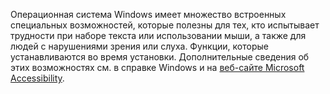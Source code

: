 Операционная система Windows имеет множество встроенных специальных возможностей, которые полезны для тех, кто испытывает трудности при наборе текста или использовании мыши, а также для людей с нарушениями зрения или слуха. Функции, которые устанавливаются во время установки. Дополнительные сведения об этих возможностях см. в справке Windows и на [веб-сайте Microsoft Accessibility](http://go.microsoft.com/fwlink/?LinkId=8431).

<!--HONumber=Jun16_HO4-->


